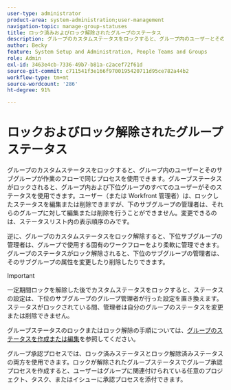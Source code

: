 ```yaml
---
user-type: administrator
product-area: system-administration;user-management
navigation-topic: manage-group-statuses
title: ロック済みおよびロック解除されたグループのステータス
description: グループのカスタムステータスをロックすると、グループ内のユーザーとそのサブグループが作業のフローで同じプロセスを使用できます。グループのステータスがロックされると、グループ内および下位グループのすべてのユーザーが使用できます。
author: Becky
feature: System Setup and Administration, People Teams and Groups
role: Admin
exl-id: 3463e4cb-7336-49b7-b81a-c2acef72f61d
source-git-commit: c711541f3e166f9700195420711d95ce782a44b2
workflow-type: tm+mt
source-wordcount: '286'
ht-degree: 91%

---
```


# ロックおよびロック解除されたグループステータス

グループのカスタムステータスをロックすると、グループ内のユーザーとそのサブグループが作業のフローで同じプロセスを使用できます。グループステータスがロックされると、グループ内および下位グループのすべてのユーザーがそのステータスを使用できます。ユーザー（または Workfront 管理者）は、ロックしたステータスを編集または削除できますが、下のサブグループの管理者は、それらのグループに対して編集または削除を行うことができません。変更できるのは、ステータスリスト内の表示順序のみです。

逆に、グループのカスタムステータスをロック解除すると、下位サブグループの管理者は、グループで使用する固有のワークフローをより柔軟に管理できます。グループのステータスがロック解除されると、下位のサブグループの管理者は、そのサブグループの属性を変更したり削除したりできます。

>[!IMPORTANT]
>
>一定期間ロックを解除した後でカスタムステータスをロックすると、ステータスの設定は、下位のサブグループのグループ管理者が行った設定を置き換えます。ステータスがロックされている間、管理者は自分のグループのステータスを変更または削除できません。

グループステータスのロックまたはロック解除の手順については、[グループのステータスを作成または編集](../../../administration-and-setup/manage-groups/manage-group-statuses/create-or-edit-a-group-status.md)を参照してください。

グループ承認プロセスでは、ロック済みステータスとロック解除済みステータスの両方を使用できます。ロックが解除されたグループステータスでグループ承認プロセスを作成すると、ユーザーはグループに関連付けられている任意のプロジェクト、タスク、またはイシューに承認プロセスを添付できます。


